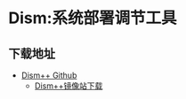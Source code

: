 # Dism:系统部署调节工具
## 下载地址
- [Dism++ Github](https://github.com/Chuyu-Team/Dism-Multi-language)
  - [Dism++镜像站下载](https://gh-proxy.com/github.com/Chuyu-Team/Dism-Multi-language/releases/download/v10.1.1002.2/Dism++10.1.1002.1B.zip)